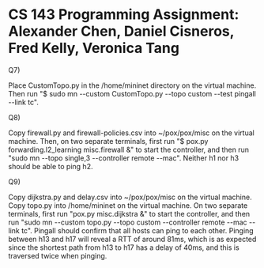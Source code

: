 # CS 143 Programming Assignment: Alexander Chen, Daniel Cisneros, Fred Kelly, Veronica Tang

Q7)

Place CustomTopo.py in the /home/mininet directory on the virtual machine. Then run "$ sudo mn --custom CustomTopo.py --topo custom --test pingall --link tc".

Q8)

Copy firewall.py and firewall-policies.csv into ~/pox/pox/misc on the virtual machine. Then, on two separate terminals, first run "$ pox.py forwarding.l2_learning misc.firewall &"
to start the controller, and then run "sudo mn --topo single,3 --controller remote --mac". Neither h1 nor h3 should be able to ping h2. 

Q9)

Copy dijkstra.py and delay.csv into ~/pox/pox/misc on the virtual machine. Copy topo.py into /home/mininet on the virtual machine. On two separate terminals, first run
"pox.py misc.dijkstra &" to start the controller, and then run "sudo mn --custom topo.py --topo custom --controller remote --mac --link tc". Pingall should confirm that all hosts
can ping to each other. Pinging between h13 and h17 will reveal a RTT of around 81ms, which is as expected since the shortest path from h13 to h17 has a delay of 40ms, and this is
traversed twice when pinging. 
